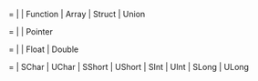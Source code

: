 ﻿<type> =
  | <scalar>
  | Function
  | Array
  | Struct
  | Union

<scalar> =
  | <arith>
  | Pointer

<arith> =
  | <integral>
  | Float
  | Double

<integral> =
  | SChar
  | UChar
  | SShort
  | UShort
  | SInt
  | UInt
  | SLong
  | ULong
